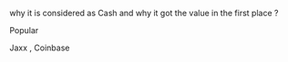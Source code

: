 why it is considered as Cash and why it got the value in the first place ?

Popular

  Jaxx , Coinbase

